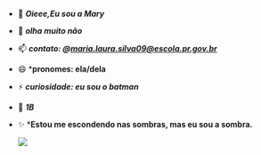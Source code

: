 - 💞️  ***Oieee,Eu sou a Mary***
- 👀 ***olha muito não***
- 📫 ***contato: @maria.laura.silva09@escola.pr.gov.br***
- 😄 ***pronomes: ela/dela**
- ⚡ ***curiosidade: eu sou o batman***
- 👊 ***1B***
- ✨ ***Estou me escondendo nas sombras, mas eu sou a sombra.**
  
  ![](https://media.tenor.com/WfB2PNMXY6AAAAAM/manchester-united-cristiano-ronaldo.gif)


